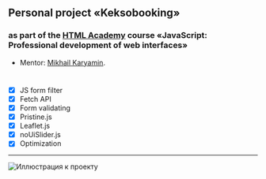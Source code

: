 ## Personal project «Keksobooking» 
### as part of the [HTML Academy](https://htmlacademy.ru/profession/frontender) course «JavaScript: Professional development of web interfaces»

* Mentor: [Mikhail Karyamin](https://htmlacademy.ru/profile/id959581).

#
- [x] JS form filter
- [x] Fetch API
- [x] Form validating
- [x] Pristine.js
- [x] Leaflet.js
- [x] noUiSlider.js
- [x] Optimization
---

![Иллюстрация к проекту](https://github.com/MikhailLavrov/keksobooking/raw/master/img/thumbnail.webp)

